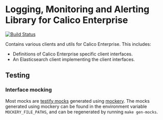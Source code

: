 # Logging, Monitoring and Alerting Library for Calico Enterprise

[![Build Status](https://semaphoreci.com/api/v1/projects/8057c105-2db0-41f2-9fa5-d772e81803ac/2294605/badge.svg)](https://semaphoreci.com/calico/lma)

Contains various clients and utils for Calico Enterprise. This includes:

* Definitions of Calico Enterprise specific client interfaces.
* An Elasticsearch client implementing the client interfaces.

## Testing

### Interface mocking

Most mocks are [testify mocks](https://github.com/stretchr/testify/#mock-package) generated using [mockery](https://github.com/vektra/mockery). 
The mocks generated using mockery can be found in the environment variable `MOCKERY_FILE_PATHS`, and can be regenerated by running
`make gen-mocks`.

